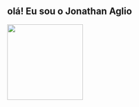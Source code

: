 ## olá! Eu sou o Jonathan Aglio
<div>
  <a href="https://github.com/Jonathan-Aglio">
    <img height="175em" src="https://github-readme-stats.vercel.app/api?username=anuraghazra&show_icons=true&theme=dark"/>
</div>
